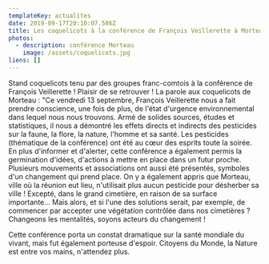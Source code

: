 ```yaml
---
templateKey: actualites
date: 2019-09-17T20:10:07.586Z
title: Les coquelicots à la conférence de François Veillerette à Morteau
photos:
  - description: conférence Morteau
    image: /assets/coquelicots.jpg
liens: []
---
```

Stand coquelicots tenu par des groupes franc-comtois à la conférence de François Veillerette ! Plaisir de se retrouver ! 
La parole aux coquelicots de Morteau :
"Ce vendredi 13 septembre, François Veillerette nous a fait prendre conscience, une fois de plus, de l'état d'urgence environnemental dans lequel nous nous trouvons. Armé de solides sources, études et statistiques, il nous a démontré les effets directs et indirects des pesticides sur la faune, la flore, la nature, l'homme et sa santé. Les pesticides (thématique de la conférence) ont été au cœur des esprits toute la soirée.
En plus d'informer et d'alerter, cette conférence a également permis la germination d'idées, d'actions à mettre en place dans un futur proche. Plusieurs mouvements et associations ont aussi été présentés, symboles d'un changement qui prend place.
On y a également appris que Morteau, ville où la réunion eut lieu, n'utilisait plus aucun pesticide pour désherber sa ville ! Excepté, dans le grand cimetière, en raison de sa surface importante... Mais alors, et si l'une des solutions serait, par exemple, de commencer par accepter une végétation contrôlée dans nos cimetières ? Changeons les mentalités, soyons acteurs du changement !

Cette conférence porta un constat dramatique sur la santé mondiale du vivant, mais fut également porteuse d'espoir.
Citoyens du Monde, la Nature est entre vos mains, n'attendez plus.
